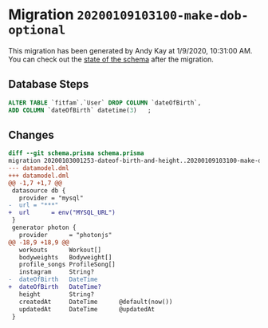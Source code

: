 # Migration `20200109103100-make-dob-optional`

This migration has been generated by Andy Kay at 1/9/2020, 10:31:00 AM.
You can check out the [state of the schema](./schema.prisma) after the migration.

## Database Steps

```sql
ALTER TABLE `fitfam`.`User` DROP COLUMN `dateOfBirth`,
ADD COLUMN `dateOfBirth` datetime(3)   ;
```

## Changes

```diff
diff --git schema.prisma schema.prisma
migration 20200103001253-dateof-birth-and-height..20200109103100-make-dob-optional
--- datamodel.dml
+++ datamodel.dml
@@ -1,7 +1,7 @@
 datasource db {
   provider = "mysql"
-  url = "***"
+  url      = env("MYSQL_URL")
 }
 generator photon {
   provider      = "photonjs"
@@ -18,9 +18,9 @@
   workouts      Workout[]
   bodyweights   Bodyweight[]
   profile_songs ProfileSong[]
   instagram     String?
-  dateOfBirth   DateTime
+  dateOfBirth   DateTime?
   height        String?
   createdAt     DateTime      @default(now())
   updatedAt     DateTime      @updatedAt
 }
```


